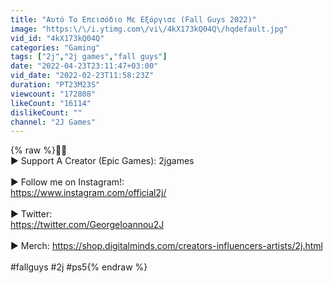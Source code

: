 ```yaml
---
title: "Αυτό Το Επεισόδιο Με Εξόργισε (Fall Guys 2022)"
image: "https:\/\/i.ytimg.com\/vi\/4kX173kQ04Q\/hqdefault.jpg"
vid_id: "4kX173kQ04Q"
categories: "Gaming"
tags: ["2j","2j games","fall guys"]
date: "2022-04-23T23:11:47+03:00"
vid_date: "2022-02-23T11:58:23Z"
duration: "PT23M23S"
viewcount: "172808"
likeCount: "16114"
dislikeCount: ""
channel: "2J Games"
---
```

{% raw %}🤬🤬<br />► Support A Creator (Epic Games): 2jgames<br /><br />► Follow me on Instagram!:<br /><a rel="nofollow" target="blank" href="https://www.instagram.com/official2j/">https://www.instagram.com/official2j/</a><br /><br />► Twitter:<br /><a rel="nofollow" target="blank" href="https://twitter.com/GeorgeIoannou2J">https://twitter.com/GeorgeIoannou2J</a><br /><br />► Merch: <a rel="nofollow" target="blank" href="https://shop.digitalminds.com/creators-influencers-artists/2j.html">https://shop.digitalminds.com/creators-influencers-artists/2j.html</a><br /><br />#fallguys #2j #ps5{% endraw %}
